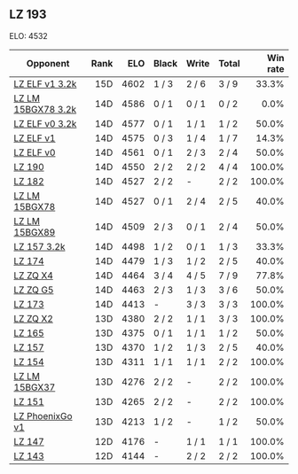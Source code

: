 ## LZ 193 ##

ELO: 4532

Opponent | Rank | ELO | Black | Write | Total | Win rate
---------|-----:|----:|-------|-------|-------|-------:
[LZ ELF v1 3.2k](LZ%20ELF%20v1%203.2k.md) | 15D | 4602 | 1 / 3 | 2 / 6 | 3 / 9 | 33.3%
[LZ LM 15BGX78 3.2k](LZ%20LM%2015BGX78%203.2k.md) | 14D | 4586 | 0 / 1 | 0 / 1 | 0 / 2 | 0.0%
[LZ ELF v0 3.2k](LZ%20ELF%20v0%203.2k.md) | 14D | 4577 | 0 / 1 | 1 / 1 | 1 / 2 | 50.0%
[LZ ELF v1](LZ%20ELF%20v1.md) | 14D | 4575 | 0 / 3 | 1 / 4 | 1 / 7 | 14.3%
[LZ ELF v0](LZ%20ELF%20v0.md) | 14D | 4561 | 0 / 1 | 2 / 3 | 2 / 4 | 50.0%
[LZ 190](LZ%20190.md) | 14D | 4550 | 2 / 2 | 2 / 2 | 4 / 4 | 100.0%
[LZ 182](LZ%20182.md) | 14D | 4527 | 2 / 2 | - | 2 / 2 | 100.0%
[LZ LM 15BGX78](LZ%20LM%2015BGX78.md) | 14D | 4527 | 0 / 1 | 2 / 4 | 2 / 5 | 40.0%
[LZ LM 15BGX89](LZ%20LM%2015BGX89.md) | 14D | 4509 | 2 / 3 | 0 / 1 | 2 / 4 | 50.0%
[LZ 157 3.2k](LZ%20157%203.2k.md) | 14D | 4498 | 1 / 2 | 0 / 1 | 1 / 3 | 33.3%
[LZ 174](LZ%20174.md) | 14D | 4479 | 1 / 3 | 1 / 2 | 2 / 5 | 40.0%
[LZ ZQ X4](LZ%20ZQ%20X4.md) | 14D | 4464 | 3 / 4 | 4 / 5 | 7 / 9 | 77.8%
[LZ ZQ G5](LZ%20ZQ%20G5.md) | 14D | 4463 | 2 / 3 | 1 / 3 | 3 / 6 | 50.0%
[LZ 173](LZ%20173.md) | 14D | 4413 | - | 3 / 3 | 3 / 3 | 100.0%
[LZ ZQ X2](LZ%20ZQ%20X2.md) | 13D | 4380 | 2 / 2 | 1 / 1 | 3 / 3 | 100.0%
[LZ 165](LZ%20165.md) | 13D | 4375 | 0 / 1 | 1 / 1 | 1 / 2 | 50.0%
[LZ 157](LZ%20157.md) | 13D | 4370 | 1 / 2 | 1 / 3 | 2 / 5 | 40.0%
[LZ 154](LZ%20154.md) | 13D | 4311 | 1 / 1 | 1 / 1 | 2 / 2 | 100.0%
[LZ LM 15BGX37](LZ%20LM%2015BGX37.md) | 13D | 4276 | 2 / 2 | - | 2 / 2 | 100.0%
[LZ 151](LZ%20151.md) | 13D | 4265 | 2 / 2 | - | 2 / 2 | 100.0%
[LZ PhoenixGo v1](LZ%20PhoenixGo%20v1.md) | 13D | 4213 | 1 / 2 | - | 1 / 2 | 50.0%
[LZ 147](LZ%20147.md) | 12D | 4176 | - | 1 / 1 | 1 / 1 | 100.0%
[LZ 143](LZ%20143.md) | 12D | 4144 | - | 2 / 2 | 2 / 2 | 100.0%
